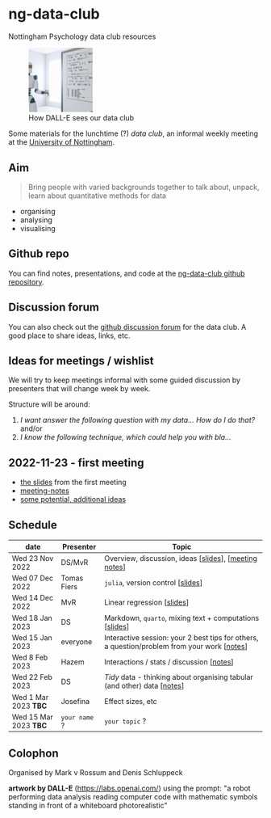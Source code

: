 # ng-data-club

Nottingham Psychology data club resources

<figure>

<img src="images/dall-e-image.png" width="30%"/>
<br>
<caption>How DALL-E sees our data club</caption>
</figure>

Some materials for the lunchtime (?) *data club*, an informal weekly meeting at the [University of Nottingham](https://www.nottingham.ac.uk/psychology/).

## Aim

>Bring people with varied backgrounds together to talk about, unpack, learn about quantitative methods for data

- organising
- analysing
- visualising

## Github repo

You can find notes, presentations, and code at the [ng-data-club github repository](https://github.com/schluppeck/ng-data-club).

## Discussion forum

You can also check out the [github discussion forum](https://github.com/schluppeck/ng-data-club/discussions) for the data club. A good place to share ideas, links, etc.

## Ideas for meetings / wishlist

We will try to keep meetings informal with some guided discussion by presenters that will change week by week.

Structure will be around:

1. *I want answer the following question with my data... How do I do that?* and/or
2. *I know the following technique, which could help you with bla...*

## 2022-11-23 - first meeting

- [the slides](./2022-11-23-first-meeting.html) from the first meeting
- [meeting-notes](./2022-11-23-meeting-notes.md)
- [some potential, additional ideas](./wishlist.md)

## Schedule

| date            | Presenter   | Topic                                                     |
| --------------- | ----------- | --------------------------------------------------------- |
| Wed 23 Nov 2022 | DS/MvR      | Overview, discussion, ideas [[slides][first-slides]], [[meeting notes][meeting-notes]]      |
| Wed 07 Dec 2022 | Tomas Fiers | `julia`, version control [[slides][julia-slides]]         |
| Wed 14 Dec 2022 | MvR         | Linear regression  [[slides][regression-slides]]               |
| Wed 18 Jan 2023 | DS          | Markdown, `quarto`, mixing text  + computations  [[slides][md-slides]]  |
| Wed 15 Jan 2023 | everyone    | Interactive session: your 2 best tips for others, a question/problem from your work [[notes][interactive-notes]]  |
| Wed 8 Feb 2023 | Hazem    | Interactions / stats / discussion [[notes][ht-notes]]  |
| Wed 22 Feb 2023 | DS      | *Tidy* data - thinking about organising tabular (and other) data [[notes][tidy-data-notes]] |
| Wed 1 Mar 2023 **TBC** | Josefina    | Effect sizes, etc |
| Wed 15 Mar 2023 **TBC** | `your name` ? | `your topic` ? |


[meeting-notes]: ./2022-11-23-meeting-notes.md
[first-slides]: ./2022-11-23-first-meeting.html
[julia-slides]: https://raw.githubusercontent.com/schluppeck/ng-data-club/main/presentations/2022-12-07-Julia-for-research.pdf
[regression-slides]: ./presentations/2022-12-14-linear-regression.html
[md-slides]: ./presentations/2023-01-04-documents-and-code/
[interactive-notes]: ./presentations/2023-01-25-meeting-notes.md
[ht-notes]: ./presentations/2023-02-08-meeting-notes.md
[tidy-data-notes]: ./presentations/2023-02-22-meeting-notes.md

## Colophon

Organised by Mark v Rossum and Denis Schluppeck

**artwork by DALL-E** (https://labs.openai.com/) using the prompt: "a robot performing data analysis reading computer code with mathematic symbols standing in front of a whiteboard photorealistic"

